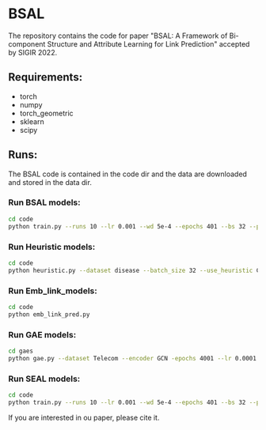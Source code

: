 # BSAL
The repository contains the code for paper "BSAL: A Framework of Bi-component Structure and Attribute Learning for Link Prediction" accepted by SIGIR 2022.


## Requirements:
* torch
* numpy
* torch_geometric
* sklearn
* scipy


## Runs:
The BSAL code is contained in the code dir and the data are downloaded and stored in the data dir.
### Run BSAL models:
  ```bash
  cd code
  python train.py --runs 10 --lr 0.001 --wd 5e-4 --epochs 401 --bs 32 --patience 50 --dynamic_train False --dynamic_val False --dynamic_test False --dataset disease --val_ratio 0.05 --test_ratio 0.10 --train_percent 1.0 --val_percent 1.0 --test_percent 1.0 --use_new_split False --use_feat False
  ```

### Run Heuristic models:
  ```bash
  cd code
  python heuristic.py --dataset disease --batch_size 32 --use_heuristic CN
  ```

### Run Emb_link_models:
  ```bash
  cd code
  python emb_link_pred.py
  ```

### Run GAE models:
 ```bash
 cd gaes
 python gae.py --dataset Telecom --encoder GCN -epochs 4001 --lr 0.0001 --val_ratio 0.05 --test_ratio 0.10 --patience 200
 ```

### Run SEAL models:
  ```bash
  cd code
  python train.py --runs 10 --lr 0.001 --wd 5e-4 --epochs 401 --bs 32 --patience 50 --dynamic_train False --dynamic_val False --dynamic_test False --dataset disease --val_ratio 0.05 --test_ratio 0.10 --train_percent 1.0 --val_percent 1.0 --test_percent 1.0 --use_new_split False --use_feat False
  ```

If you are interested in ou paper, please cite it.
